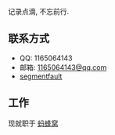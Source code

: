 记录点滴, 不忘前行.

## 联系方式

- QQ: 1165064143
- 邮箱: 1165064143@qq.com
- [segmentfault](https://segmentfault.com/u/sdbxpjzq)

## 工作

现就职于 [蚂蜂窝](http://www.mafengwo.cn/)